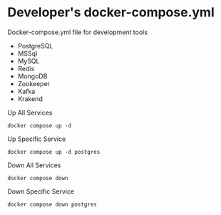 # Developer's docker-compose.yml
Docker-compose.yml file for development tools
- PostgreSQL
- MSSql
- MySQL
- Redis
- MongoDB
- Zookeeper
- Kafka
- Krakend

Up All Services
```
docker compose up -d
```

Up Specific Service
```
docker compose up -d postgres
```

Down All Services
```
docker compose down
```

Down Specific Service
```
docker compose down postgres
```

